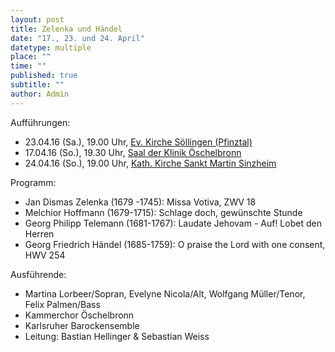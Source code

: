 ```yaml
---
layout: post
title: Zelenka und Händel
date: "17., 23. und 24. April"
datetype: multiple
place: ""
time: ""
published: true
subtitle: ""
author: Admin
---
```




Aufführungen:
- 23.04.16 (Sa.), 19.00 Uhr, [Ev. Kirche Söllingen (Pfinztal)](http://maps.google.com/maps?daddr=48.9855557,8.5401293)
- 17.04.16 (So.), 19.30 Uhr, [Saal der Klinik Öschelbronn](http://maps.google.com/maps?daddr=48.903165,8.824372)
- 24.04.16 (So.), 19.00 Uhr, [Kath. Kirche Sankt Martin Sinzheim](http://maps.google.com/maps?daddr=48.761484,8.164092)

Programm:
- Jan Dismas Zelenka (1679 -1745): Missa Votiva, ZWV 18
- Melchior Hoffmann (1679-1715): Schlage doch, gewünschte Stunde
- Georg Philipp Telemann (1681-1767): Laudate Jehovam - Auf! Lobet den Herren
- Georg Friedrich Händel (1685-1759): O praise the Lord with one consent, HWV 254

Ausführende:
- Martina Lorbeer/Sopran, Evelyne Nicola/Alt, Wolfgang Müller/Tenor, Felix Palmen/Bass
- Kammerchor Öschelbronn
- Karlsruher Barockensemble
- Leitung: Bastian Hellinger & Sebastian Weiss
